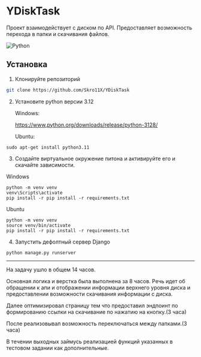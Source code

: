 # YDiskTask

Проект взаимодействует с диском по API. Предоставляет возможность перехода в папки и скачивания файлов.

![Python](https://img.shields.io/badge/Python-3.12-blue)

## Установка
1. Клонируйте репозиторий  
```sh
git clone https://github.com/Skro11X/YDiskTask
```
2. Установите python версии 3.12
   
   Windows:
   
   https://www.python.org/downloads/release/python-3128/
   
   Ubuntu:

```shell
sudo apt-get install python3.11
```

3. Создайте виртуальное окружение питона и активируйте его и скачайте зависимости.

Windows
```shell
python -m venv venv
venv\Scripts\activate
pip install -r pip install -r requirements.txt
 ```

Ubuntu
```shell
python -m venv venv
source venv/bin/activate
pip install -r pip install -r requirements.txt
```

4. Запустить дефолтный сервер Django
```shell
python manage.py runserver
```


---
На задачу ушло в общем 14 часов.

Основная логика и верстка была выполнена за 8 часов. Речь идет об обращении к апи и отображении информации верхнего уровня диска и предоставлении возможности скачивания информации с диска.

Далее оптимизировал страницу тем что предоставил эндпоинт по формированию ссылки на скачивание по нажатию на кнопку.(3 часа)

После реализовывал возможность переключаться между папками.(3 часа)

В течении выходных займусь реализацией функций указанных в тестовом задании как дополнительные.
